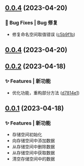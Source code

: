 ## [0.0.4](https://github.com/yun8711/y-storage/compare/0.0.2...0.0.4) (2023-04-20)


### 🐛 Bug Fixes | Bug 修复

* 修复命名空间取值错误 ([c5b9f1b](https://github.com/yun8711/y-storage/commit/c5b9f1b))



## [0.0.4](https://github.com/yun8711/y-storage/compare/0.0.2...0.0.4) (2023-04-20)



## [0.0.2](https://github.com/yun8711/y-storage/compare/0.0.1...0.0.2) (2023-04-18)


### ✨ Features | 新功能

* 优化功能，重构部分方法 ([d7814e1](https://github.com/yun8711/y-storage/commit/d7814e1))


## [0.0.1](https://github.com/yun8711/y-storage/compare/0.0.1) (2023-04-18)


### ✨ Features | 新功能


- 存储空间初始化
- 向存储空间中添加数据
- 从存储空间中删除数据
- 从存储空间中获取数据
- 清空存储空间中的数据